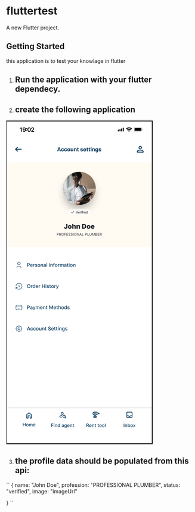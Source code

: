 # fluttertest

A new Flutter project.

## Getting Started

this application is to test your knowlage in flutter

1. ## Run the application with your flutter dependecy.
2. ## create the following application

![img.png](img.png)

3. ## the profile data should be populated from this api:

``
{
name: "John Doe",
profession: "PROFESSIONAL PLUMBER",
status: "verified",
image: "imageUrl"

}
``